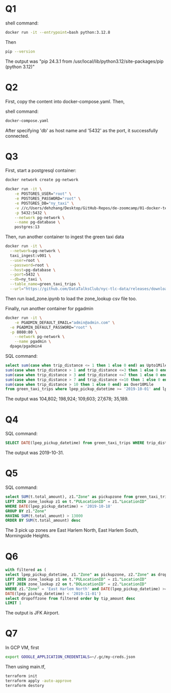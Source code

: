 # Q1

shell command: 
```bash
docker run -it --entrypoint=bash python:3.12.8
```

Then
```bash
pip --version
```

The output was "pip 24.3.1 from /usr/local/lib/python3.12/site-packages/pip (python 3.12)"


# Q2

First, copy the content into docker-compose.yaml. Then,

shell command:
```bash
docker-compose.yaml
```

After specifying 'db' as host name and '5432' as the port, it successfully connected.


# Q3

First, start a postgresql container:

```bash
docker network create pg-network

docker run -it \
	-e POSTGRES_USER="root" \
	-e POSTGRES_PASSWORD="root" \
	-e POSTGRES_DB="ny_taxi" \
	-v //c/Users/dehzhang/Desktop/GitHub-Repos/de-zoomcamp/01-docker-terraform/notes-practice/ny_taxi_postgres_data:/var/lib/postgresql/data \
	-p 5432:5432 \
	--network pg-network \
	--name pg-database \
	postgres:13
```

Then, run another container to ingest the green taxi data

```bash
docker run -it \
  --network=pg-network \
  taxi_ingest:v001 \
  --user=root \
  --password=root \
  --host=pg-database \
  --port=5432 \
  --db=ny_taxi \
  --table_name=green_taxi_trips \
  --url="https://github.com/DataTalksClub/nyc-tlc-data/releases/download/green/green_tripdata_2019-10.csv.gz"
```

Then run load_zone.ipynb to load the zone_lookup csv file too.

Finally, run another container for pgadmin

```bash
docker run -it \
	-e PGADMIN_DEFAULT_EMAIL="admin@admin.com" \
  -e PGADMIN_DEFAULT_PASSWORD="root" \
  -p 8080:80 \
	--network pg-network \
	--name pgadmin \
  dpage/pgadmin4
```

SQL command:
```sql
select sum(case when trip_distance <= 1 then 1 else 0 end) as Upto1Mile,
sum(case when trip_distance > 1 and trip_distance <=3 then 1 else 0 end) as Morethan1Upto3Mile,
sum(case when trip_distance > 3 and trip_distance <=7 then 1 else 0 end) as Morethan3Upto7Mile,
sum(case when trip_distance > 7 and trip_distance <=10 then 1 else 0 end) as Morethan7Upto10Mile,
sum(case when trip_distance > 10 then 1 else 0 end) as Over10Mile
from green_taxi_trips where lpep_pickup_datetime >= '2019-10-01' and lpep_dropoff_datetime < '2019-11-01'
```

The output was 104,802; 198,924; 109,603; 27,678; 35,189.


# Q4

SQL command:
```sql
SELECT DATE(lpep_pickup_datetime) from green_taxi_trips WHERE trip_distance = (SELECT MAX(trip_distance) FROM green_taxi_trips);
```

The output was 2019-10-31.

# Q5

SQL command:
```sql
select SUM(t.total_amount), z1."Zone" as pickupzone from green_taxi_trips t
LEFT JOIN zone_lookup z1 on t."PULocationID" = z1."LocationID"
WHERE DATE(lpep_pickup_datetime) = '2019-10-18'
GROUP BY z1."Zone"
HAVING SUM(t.total_amount) > 13000
ORDER BY SUM(t.total_amount) desc
```

The 3 pick up zones are East Harlem North, East Harlem South, Morningside Heights.


# Q6

```sql
with filtered as (
select lpep_pickup_datetime, z1."Zone" as pickupzone, z2."Zone" as dropoffzone, tip_amount from green_taxi_trips t
LEFT JOIN zone_lookup z1 on t."PULocationID" = z1."LocationID"
LEFT JOIN zone_lookup z2 on t."DOLocationID" = z2."LocationID"
WHERE z1."Zone" = 'East Harlem North' and DATE(lpep_pickup_datetime) >= '2019-10-01' and 
DATE(lpep_pickup_datetime) < '2019-11-01')
select dropoffzone from filtered order by tip_amount desc
LIMIT 1
```

The output is JFK Airport.


# Q7

In GCP VM, first

```bash
export GOOGLE_APPLICATION_CREDENTIALS=~/.gc/my-creds.json
```

Then using main.tf, 

```bash
terraform init
terraform apply -auto-approve
terraform destory
```